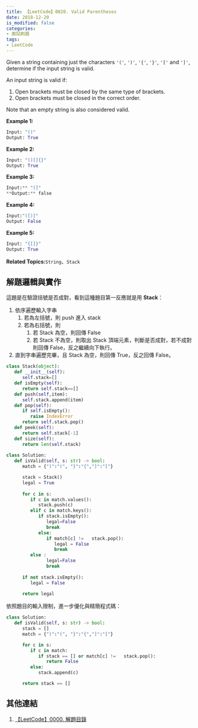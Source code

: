 ```yaml
---
title: 【LeetCode】0020. Valid Parentheses
date: 2018-12-20
is_modified: false
categories:
- 面試刷題
tags:
- LeetCode
--- 
```


Given a string containing just the characters  `'('`,  `')'`,  `'{'`,  `'}'`,  `'['`  and  `']'`, determine if the input string is valid.

An input string is valid if:

1.  Open brackets must be closed by the same type of brackets.
2.  Open brackets must be closed in the correct order.

Note that an empty string is also considered valid.
<!--more-->
<p class="paragraph-spacing"></p>

**Example 1:**
```python
Input: "()"
Output: True
```

**Example 2:**
```python
Input: "()[]{}"
Output: True
```

**Example 3:**
```python
Input:** "(]"
**Output:** false
```

**Example 4:**
```python
Input:"([)]"
Output: False
```

**Example 5:**
```python
Input: "{[]}"
Output: True
```
<p class="paragraph-spacing"></p>

**Related Topics:**`String`、`Stack`



## 解題邏輯與實作
這題是在驗證括號是否成對，看到這種題目第一反應就是用 **Stack**：
1. 依序遍歷輸入字串
	 1. 若為左括號，則 push 進入 stack
	 2. 若為右括號，則
		  1. 若 Stack 為空，則回傳 False
		  2. 若 Stack 不為空，則取出 Stack 頂端元素，判斷是否成對，若不成對則回傳 False，反之繼續向下執行。
2. 直到字串遍歷完畢，且 Stack 為空，則回傳 True，反之回傳 False。

```python
class Stack(object):
   def __init__(self):
      self.stack=[]
   def isEmpty(self):
      return self.stack==[]
   def push(self,item):
      self.stack.append(item)
   def pop(self):
      if self.isEmpty():
         raise IndexError
      return self.stack.pop()
   def peek(self):
      return self.stack[-1]
   def size(self):
      return len(self.stack)
      
class Solution:
   def isValid(self, s: str) -> bool:
      match = {")":"(", "}":"{","]":"["}

      stack = Stack()
      legal = True
            
      for c in s:
         if c in match.values():
            stack.push(c)
         elif c in match.keys():
            if stack.isEmpty():
               legal=False
               break
            else:                              
               if match[c] !=   stack.pop():
                  legal = False
                  break
         else :
               legal=False
               break
                              
      if not stack.isEmpty():
         legal = False
            
      return legal
```

<p class="paragraph-spacing"></p><p class="paragraph-spacing"></p>

依照題目的輸入限制，進一步優化與精簡程式碼：
```python
class Solution:
   def isValid(self, s: str) -> bool:
      stack = []
      match = {")":"(", "}":"{","]":"["}

      for c in s:
         if c in match:
            if stack == [] or match[c] !=   stack.pop():
               return False
         else:
            stack.append(c)

      return stack == []
```



## 其他連結
1. [【LeetCode】0000. 解題目錄](/LeetCode-0000-Contents/)